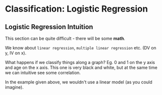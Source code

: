 # Classification: Logistic Regression

## Logistic Regression Intuition

This section can be quite difficult - there will be some **math**.

We know about `linear regression`, `multiple linear regression` etc. (DV on y, IV on x).

What happens if we classify things along a graph? Eg. 0 and 1 on the y axis and age on the x axis. This one is very black and white, but at the same time we can intuitive see some correlation.

In the example given above, we wouldn't use a linear model (as you could imagine).
